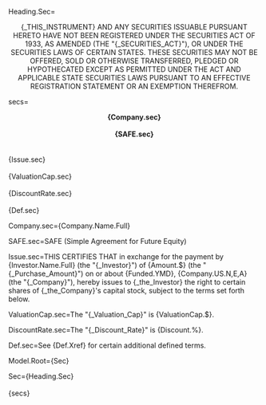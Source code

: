 Heading.Sec=<center><span style="text-transform: uppercase">{_This_instrument} and any securities issuable pursuant hereto have not been registered under the Securities Act of 1933, as amended (the "{_Securities_Act}"), or under the securities laws of certain states.  These securities may not be offered, sold or otherwise transferred, pledged or hypothecated except as permitted under the act and applicable state securities laws pursuant to an effective registration statement or an exemption therefrom.</span></center>

secs=<center><b>{Company.sec}<br><br>{SAFE.sec}</center></b><br><br>{Issue.sec}<br><br>{ValuationCap.sec}<br><br>{DiscountRate.sec}<br><br>{Def.sec}

Company.sec={Company.Name.Full}

SAFE.sec=SAFE  (Simple Agreement for Future Equity)

Issue.sec=THIS CERTIFIES THAT in exchange for the payment by {Investor.Name.Full} (the "{_Investor}") of {Amount.$} (the "{_Purchase_Amount}") on or about {Funded.YMD}, {Company.US.N,E,A} (the "{_Company}"), hereby issues to {_the_Investor} the right to certain shares of {_the_Company}'s capital stock, subject to the terms set forth below.

ValuationCap.sec=The "{_Valuation_Cap}" is {ValuationCap.$}.  

DiscountRate.sec=The "{_Discount_Rate}" is {Discount.%}.

Def.sec=See {Def.Xref} for certain additional defined terms.

Model.Root={Sec}

Sec={Heading.Sec}<br><br>{secs}

